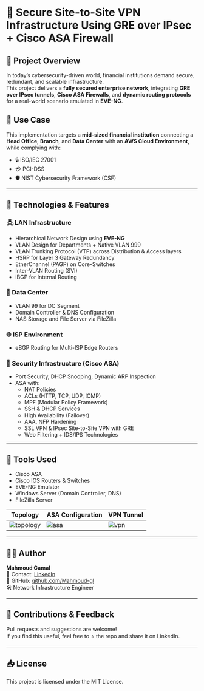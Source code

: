 # 🔐 Secure Site-to-Site VPN Infrastructure Using GRE over IPsec + Cisco ASA Firewall

## 📌 Project Overview

In today’s cybersecurity-driven world, financial institutions demand secure, redundant, and scalable infrastructure.  
This project delivers a **fully secured enterprise network**, integrating **GRE over IPsec tunnels**, **Cisco ASA Firewalls**, and **dynamic routing protocols** for a real-world scenario emulated in **EVE-NG**.

## 🧠 Use Case
This implementation targets a **mid-sized financial institution** connecting a **Head Office**, **Branch**, and **Data Center** with an **AWS Cloud Environment**, while complying with:

- 🔒 ISO/IEC 27001  
- 💳 PCI-DSS  
- 🛡️ NIST Cybersecurity Framework (CSF)  

---

## 🚀 Technologies & Features

### 🖧 LAN Infrastructure
- Hierarchical Network Design using **EVE-NG**
- VLAN Design for Departments + Native VLAN 999
- VLAN Trunking Protocol (VTP) across Distribution & Access layers
- HSRP for Layer 3 Gateway Redundancy
- EtherChannel (PAGP) on Core-Switches
- Inter-VLAN Routing (SVI)
- iBGP for Internal Routing

### 🏢 Data Center
- VLAN 99 for DC Segment
- Domain Controller & DNS Configuration
- NAS Storage and File Server via FileZilla

### 🌐 ISP Environment
- eBGP Routing for Multi-ISP Edge Routers

### 🔐 Security Infrastructure (Cisco ASA)
- Port Security, DHCP Snooping, Dynamic ARP Inspection
- ASA with:
  - NAT Policies  
  - ACLs (HTTP, TCP, UDP, ICMP)  
  - MPF (Modular Policy Framework)  
  - SSH & DHCP Services  
  - High Availability (Failover)  
  - AAA, NFP Hardening  
  - SSL VPN & IPsec Site-to-Site VPN with GRE  
  - Web Filtering + IDS/IPS Technologies  

---

## 🧪 Tools Used
- Cisco ASA
- Cisco IOS Routers & Switches
- EVE-NG Emulator
- Windows Server (Domain Controller, DNS)
- FileZilla Server


| Topology | ASA Configuration | VPN Tunnel |
|---------|-------------------|------------|
| ![topology](diagrams/topology.png) | ![asa](diagrams/asa-config.png) | ![vpn](diagrams/vpn-status.png) |

---

## 🙋‍♂️ Author

**Mahmoud Gamal**  
📧 Contact: [LinkedIn](https://www.linkedin.com/in/mahmoud-gamal/)  
🔗 GitHub: [github.com/Mahmoud-gl](https://github.com/Mahmoud-gl)  
🛠️ Network Infrastructure Engineer  

---

## 📣 Contributions & Feedback

Pull requests and suggestions are welcome!  
If you find this useful, feel free to ⭐ the repo and share it on LinkedIn.

---

## 📥 License

This project is licensed under the MIT License.


